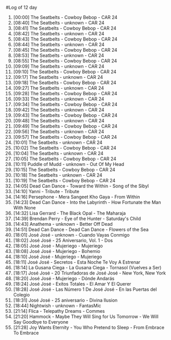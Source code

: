 #Log of 12 day

1. [00:00] The Seatbelts - Cowboy Bebop - CAR 24
1. [08:40] The Seatbelts - unknown - CAR 24
1. [08:41] The Seatbelts - Cowboy Bebop - CAR 24
1. [08:42] The Seatbelts - unknown - CAR 24
1. [08:43] The Seatbelts - Cowboy Bebop - CAR 24
1. [08:44] The Seatbelts - unknown - CAR 24
1. [08:45] The Seatbelts - Cowboy Bebop - CAR 24
1. [08:53] The Seatbelts - unknown - CAR 24
1. [08:55] The Seatbelts - Cowboy Bebop - CAR 24
1. [09:09] The Seatbelts - unknown - CAR 24
1. [09:10] The Seatbelts - Cowboy Bebop - CAR 24
1. [09:17] The Seatbelts - unknown - CAR 24
1. [09:18] The Seatbelts - Cowboy Bebop - CAR 24
1. [09:27] The Seatbelts - unknown - CAR 24
1. [09:28] The Seatbelts - Cowboy Bebop - CAR 24
1. [09:33] The Seatbelts - unknown - CAR 24
1. [09:34] The Seatbelts - Cowboy Bebop - CAR 24
1. [09:42] The Seatbelts - unknown - CAR 24
1. [09:43] The Seatbelts - Cowboy Bebop - CAR 24
1. [09:48] The Seatbelts - unknown - CAR 24
1. [09:49] The Seatbelts - Cowboy Bebop - CAR 24
1. [09:56] The Seatbelts - unknown - CAR 24
1. [09:57] The Seatbelts - Cowboy Bebop - CAR 24
1. [10:01] The Seatbelts - unknown - CAR 24
1. [10:02] The Seatbelts - Cowboy Bebop - CAR 24
1. [10:04] The Seatbelts - unknown - CAR 24
1. [10:05] The Seatbelts - Cowboy Bebop - CAR 24
1. [10:11] Puddle of Mudd - unknown - Out Of My Head
1. [10:15] The Seatbelts - Cowboy Bebop - CAR 24
1. [10:18] The Seatbelts - unknown - CAR 24
1. [10:19] The Seatbelts - Cowboy Bebop - CAR 24
1. [14:05] Dead Can Dance - Toward the Within - Song of the Sibyl
1. [14:10] Yanni - Tribute - Tribute
1. [14:16] Persephone - Mera Sangeet Kho Gaya - From Within
1. [14:23] Dead Can Dance - Into the Labyrinth - How Fortunate the Man With None
1. [14:32] Lisa Gerrard - The Black Opal - The Maharaja
1. [14:39] Brendan Perry - Eye of the Hunter - Saturday's Child
1. [14:43] Anathema - unknown - Better Off Dead
1. [14:51] Dead Can Dance - Dead Can Dance - Flowers of the Sea
1. [18:01] José José - unknown - Cuando Vayas Conmigo
1. [18:02] José José - 25 Aniversario, Vol. 1 - Dos
1. [18:05] José José - Mujeriego - Mujeriego
1. [18:08] José José - Mujeriego - Bohemio
1. [18:10] José José - Mujeriego - Mujeriego
1. [18:11] José José - Secretos - Esta Noche Te Voy A Estrenar
1. [18:14] La Gusana Ciega - La Gusana Ciega - Tornasol (Vuelves a Ser)
1. [18:17] José José - 20 Triunfadoras de José José - New York, New York
1. [18:20] José José - Mujeriego - Dónde Andarás
1. [18:24] José José - Exitos Totales - El Amar Y El Querer
1. [18:28] José José - Las Número 1 De José José - En las Puertas del Colegio
1. [18:31] José José - 25 aniversario - Divina Ilusion
1. [18:44] Nightwish - unknown - FantasMic
1. [21:14] Flica - Telepathy Dreams - Commes
1. [21:20] Hammock - Maybe They Will Sing for Us Tomorrow - We Will Say Goodbye to Everyone
1. [21:28] Joy Wants Eternity - You Who Pretend to Sleep - From Embrace To Embrace
